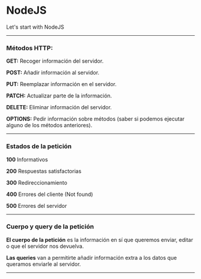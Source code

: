 # NodeJS
Let's start with NodeJS

***

### Métodos HTTP:

**GET:** Recoger información del servidor.

**POST:** Añadir información al servidor.

**PUT:** Reemplazar información en el servidor.

**PATCH:** Actualizar parte de la información.

**DELETE:** Eliminar información del servidor.

**OPTIONS:** Pedir información sobre métodos (saber si podemos ejecutar alguno de los métodos anteriores).

***

### Estados de la petición

**100** Informativos

**200** Respuestas satisfactorias

**300** Redireccionamiento

**400** Errores del cliente (Not found)

**500** Errores del servidor

***

### Cuerpo y query de la petición
**El cuerpo de la petición** es la información en sí que queremos enviar, editar o que el servidor nos devuelva.

**Las queries** van a permitirte añadir información extra a los datos que queramos enviarle al servidor.

***
